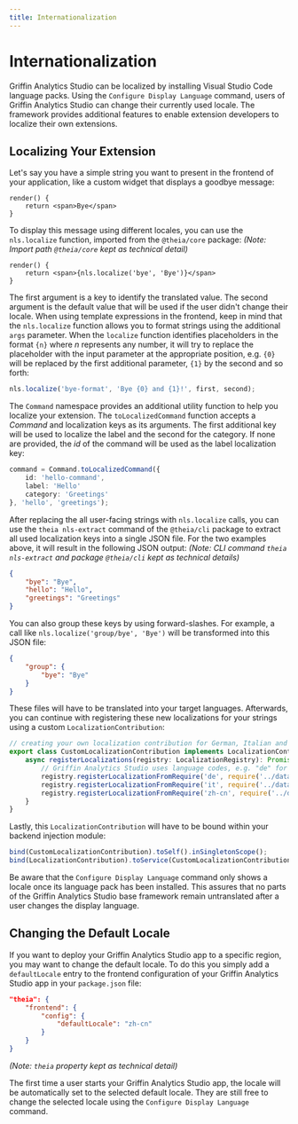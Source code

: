 ```yaml
---
title: Internationalization
---
```


# Internationalization

Griffin Analytics Studio can be localized by installing Visual Studio Code language packs. Using the `Configure Display Language` command, users of Griffin Analytics Studio can change their currently used locale.
The framework provides additional features to enable extension developers to localize their own extensions.

## Localizing Your Extension

Let's say you have a simple string you want to present in the frontend of your application, like a custom widget that displays a goodbye message:

```tsx
render() {
    return <span>Bye</span>
}
```

To display this message using different locales, you can use the `nls.localize` function, imported from the `@theia/core` package:
*(Note: Import path `@theia/core` kept as technical detail)*

```tsx
render() {
    return <span>{nls.localize('bye', 'Bye')}</span>
}
```

The first argument is a key to identify the translated value. The second argument is the default value that will be used if the user didn't change their locale. When using template expressions in the frontend, keep in mind that the `nls.localize` function allows you to format strings using the additional `args` parameter. When the `localize` function identifies placeholders in the format `{n}` where *n* represents any number, it will try to replace the placeholder with the input parameter at the appropriate position, e.g. `{0}` will be replaced by the first additional parameter, `{1}` by the second and so forth:

```typescript
nls.localize('bye-format', 'Bye {0} and {1}!', first, second);
```

The `Command` namespace provides an additional utility function to help you localize your extension. The `toLocalizedCommand` function accepts a *Command* and localization keys as its arguments. The first additional key will be used to localize the label and the second for the category. If none are provided, the *id* of the command will be used as the label localization key:

```typescript
command = Command.toLocalizedCommand({
    id: 'hello-command',
    label: 'Hello'
    category: 'Greetings'
}, 'hello', 'greetings');
```

After replacing the all user-facing strings with `nls.localize` calls, you can use the `theia nls-extract` command of the `@theia/cli` package to extract all used localization keys into a single JSON file. For the two examples above, it will result in the following JSON output:
*(Note: CLI command `theia nls-extract` and package `@theia/cli` kept as technical details)*

```json
{
    "bye": "Bye",
    "hello": "Hello",
    "greetings": "Greetings"
}
```

You can also group these keys by using forward-slashes. For example, a call like `nls.localize('group/bye', 'Bye')` will be transformed into this JSON file:

```json
{
    "group": {
        "bye": "Bye"
    }
}
```

These files will have to be translated into your target languages. Afterwards, you can continue with registering these new localizations for your strings using a custom `LocalizationContribution`:

```typescript
// creating your own localization contribution for German, Italian and simplified Chinese
export class CustomLocalizationContribution implements LocalizationContribution {
    async registerLocalizations(registry: LocalizationRegistry): Promise<void> {
        // Griffin Analytics Studio uses language codes, e.g. "de" for German
        registry.registerLocalizationFromRequire('de', require('../data/i18n/nls.de.json'));
        registry.registerLocalizationFromRequire('it', require('../data/i18n/nls.it.json'));
        registry.registerLocalizationFromRequire('zh-cn', require('../data/i18n/nls.zh-cn.json'));
    }
}
```

Lastly, this `LocalizationContribution` will have to be bound within your backend injection module:

```typescript
bind(CustomLocalizationContribution).toSelf().inSingletonScope();
bind(LocalizationContribution).toService(CustomLocalizationContribution);
```

Be aware that the `Configure Display Language` command only shows a locale once its language pack has been installed. This assures that no parts of the Griffin Analytics Studio base framework remain untranslated after a user changes the display language.

## Changing the Default Locale

If you want to deploy your Griffin Analytics Studio app to a specific region, you may want to change the default locale.
To do this you simply add a `defaultLocale` entry to the frontend configuration of your Griffin Analytics Studio app in your `package.json` file:

```json
"theia": {
    "frontend": {
        "config": {
            "defaultLocale": "zh-cn"
        }
    }
}
```
*(Note: `theia` property kept as technical detail)*

The first time a user starts your Griffin Analytics Studio app, the locale will be automatically set to the selected default locale.
They are still free to change the selected locale using the `Configure Display Language` command.
